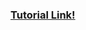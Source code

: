 ### [Tutorial Link!](http://levey.slyfairy.com/blog/2012/12/13/build-ios-app-with-nodejs-server-1.html)